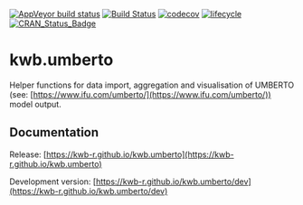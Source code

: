 [![AppVeyor build status](https://ci.appveyor.com/api/projects/status/github/KWB-R/kwb.umberto?branch=master&svg=true)](https://ci.appveyor.com/project/KWB-R/kwb-umberto/branch/master)
[![Build Status](https://travis-ci.org/KWB-R/kwb.umberto.svg?branch=master)](https://travis-ci.org/KWB-R/kwb.umberto)
[![codecov](https://codecov.io/github/KWB-R/kwb.umberto/branch/master/graphs/badge.svg)](https://codecov.io/github/KWB-R/kwb.umberto)
[![lifecycle](https://img.shields.io/badge/lifecycle-experimental-orange.svg)](https://www.tidyverse.org/lifecycle/#experimental)
[![CRAN_Status_Badge](https://www.r-pkg.org/badges/version/kwb.umberto)]()

# kwb.umberto

Helper functions for data import, aggregation and visualisation of UMBERTO (see:
[https://www.ifu.com/umberto/](https://www.ifu.com/umberto/)) model output.

## Documentation

Release: [https://kwb-r.github.io/kwb.umberto](https://kwb-r.github.io/kwb.umberto) 

Development version: [https://kwb-r.github.io/kwb.umberto/dev](https://kwb-r.github.io/kwb.umberto/dev) 

